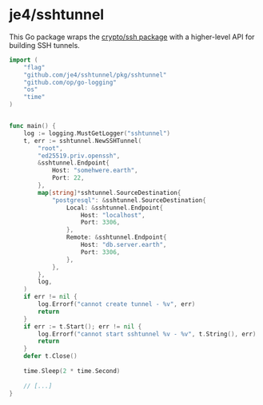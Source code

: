 # je4/sshtunnel

This Go package wraps the [crypto/ssh
package](https://godoc.org/golang.org/x/crypto/ssh) with a higher-level API for
building SSH tunnels.

```go
import (
    "flag"
    "github.com/je4/sshtunnel/pkg/sshtunnel"
    "github.com/op/go-logging"
    "os"
    "time"
)


func main() {
	log := logging.MustGetLogger("sshtunnel")
	t, err := sshtunnel.NewSSHTunnel(
		"root",
		"ed25519.priv.openssh",
		&sshtunnel.Endpoint{
			Host: "somehwere.earth",
			Port: 22,
		},
		map[string]*sshtunnel.SourceDestination{
			"postgresql": &sshtunnel.SourceDestination{
				Local: &sshtunnel.Endpoint{
					Host: "localhost",
					Port: 3306,
				},
				Remote: &sshtunnel.Endpoint{
					Host: "db.server.earth",
					Port: 3306,
				},
			},
		},
		log,
	)
	if err != nil {
		log.Errorf("cannot create tunnel - %v", err)
		return
	}
	if err := t.Start(); err != nil {
		log.Errorf("cannot start sshtunnel %v - %v", t.String(), err)
		return
	}
	defer t.Close()
	
	time.Sleep(2 * time.Second)
	
	// [...]
}
```


